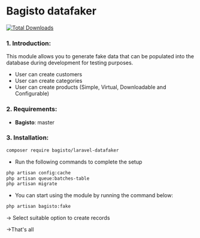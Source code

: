 # Bagisto datafaker
[![Total Downloads](https://img.shields.io/packagist/dt/bagisto/laravel-datafaker.svg?style=flat-square)](https://packagist.org/packages/bagisto/laravel-datafaker)

### 1. Introduction:

This module allows you to generate fake data that can be populated into the database during development for testing purposes.  

* User can create customers
* User can create categories
* User can create products (Simple, Virtual, Downloadable and Configurable)

### 2. Requirements:

* **Bagisto**: master

### 3. Installation:

```sh
composer require bagisto/laravel-datafaker
```

* Run the following commands to complete the setup

```sh
php artisan config:cache
php artisan queue:batches-table
php artisan migrate
```
* You can start using the module by running the command below:
```sh
php artisan bagisto:fake
```
-> Select suitable option to create records

->That's all 
